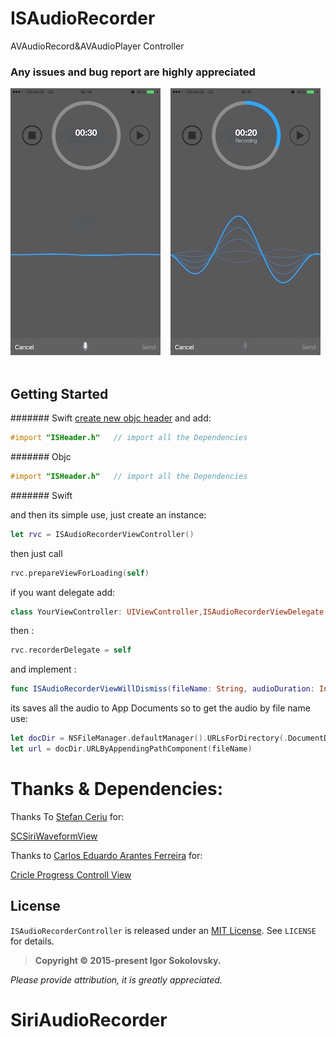 # ISAudioRecorder
AVAudioRecord&amp;AVAudioPlayer Controller

### Any issues and bug report are highly appreciated

![Screenshot0][img0] &nbsp;&nbsp; ![Screenshot1][img1] &nbsp;&nbsp; 

## Getting Started

####### Swift 
[create new objc header](https://developer.apple.com/library/ios/documentation/Swift/Conceptual/BuildingCocoaApps/MixandMatch.html) and add:

````objective-c
#import "ISHeader.h"   // import all the Dependencies
````
####### Objc

````objective-c
#import "ISHeader.h"   // import all the Dependencies
````

####### Swift 

and then its simple use, just create an instance:

````Swift
let rvc = ISAudioRecorderViewController()
````

then just call 

````Swift
rvc.prepareViewForLoading(self)
````

if you want delegate add:

````Swift
class YourViewController: UIViewController,ISAudioRecorderViewDelegate
````

then :

````Swift
rvc.recorderDelegate = self
````

and implement :

````Swift
func ISAudioRecorderViewWillDismiss(fileName: String, audioDuration: Int)
````

its saves all the audio to App Documents so to get the audio by file name use:

````Swift
let docDir = NSFileManager.defaultManager().URLsForDirectory(.DocumentDirectory, inDomains: .UserDomainMask)[0] as NSURL
let url = docDir.URLByAppendingPathComponent(fileName)
````

# Thanks & Dependencies:

Thanks To [Stefan Ceriu](https://github.com/stefanceriu) for:

[SCSiriWaveformView](https://github.com/stefanceriu/SCSiriWaveformView)


Thanks to [Carlos Eduardo Arantes Ferreira](https://github.com/carantes) for: 

[Cricle Progress Controll View](https://github.com/carantes/CircularProgressControl)

## License

`ISAudioRecorderController` is released under an [MIT License](http://opensource.org/licenses/MIT). See `LICENSE` for details.

>**Copyright &copy; 2015-present Igor Sokolovsky.**

*Please provide attribution, it is greatly appreciated.*


[img0]:https://raw.githubusercontent.com/MurLuck/ISAudioRecorder/ISAudioRecorder/IMG_0212.jpg
[img1]:https://raw.githubusercontent.com/MurLuck/ISAudioRecorder/ISAudioRecorder/IMG_0215.jpg
# SiriAudioRecorder
